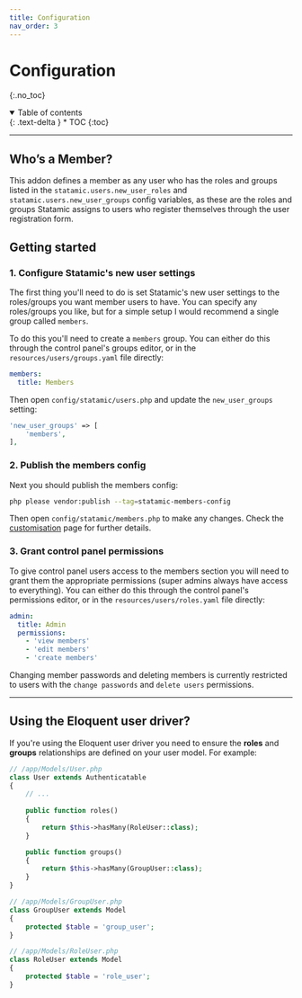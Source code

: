 ```yaml
---
title: Configuration
nav_order: 3
---
```


# Configuration
{:.no_toc}

<details open markdown="block">
  <summary>
      Table of contents
  </summary>
  {: .text-delta }
* TOC
{:toc}
</details>

---

## Who’s a Member?

This addon defines a member as any user who has the roles and groups listed in the `statamic.users.new_user_roles` and `statamic.users.new_user_groups` config variables, as these are the roles and groups Statamic assigns to users who register themselves through the user registration form.

## Getting started

### 1. Configure Statamic's new user settings

The first thing you'll need to do is set Statamic's new user settings to the roles/groups you want member users to have. You can specify any roles/groups you like, but for a simple setup I would recommend a single group called `members`.

To do this you'll need to create a `members` group. You can either do this through the control panel's groups editor, or in the `resources/users/groups.yaml` file directly:

```yaml
members:
  title: Members
```

Then open `config/statamic/users.php` and update the `new_user_groups` setting:

```php
'new_user_groups' => [
    'members',
],
```

### 2. Publish the members config

Next you should publish the members config:

```bash
php please vendor:publish --tag=statamic-members-config
```

Then open `config/statamic/members.php` to make any changes. Check the [customisation](customisation.html) page for further details.

### 3. Grant control panel permissions

To give control panel users access to the members section you will need to grant them the appropriate permissions (super admins always have access to everything). You can either do this through the control panel's permissions editor, or in the `resources/users/roles.yaml` file directly:

```yaml
admin:
  title: Admin
  permissions:
    - 'view members'
    - 'edit members'
    - 'create members'
```

Changing member passwords and deleting members is currently restricted to users with the `change passwords` and `delete users` permissions.

---

## Using the Eloquent user driver?

If you're using the Eloquent user driver you need to ensure the **roles** and **groups** relationships are defined on your user model. For example:

```php
// /app/Models/User.php
class User extends Authenticatable
{
    // ...
    
    public function roles()
    {
        return $this->hasMany(RoleUser::class);
    }

    public function groups()
    {
        return $this->hasMany(GroupUser::class);
    }
}

// /app/Models/GroupUser.php
class GroupUser extends Model
{
    protected $table = 'group_user';
}

// /app/Models/RoleUser.php
class RoleUser extends Model
{
    protected $table = 'role_user';
}
```
